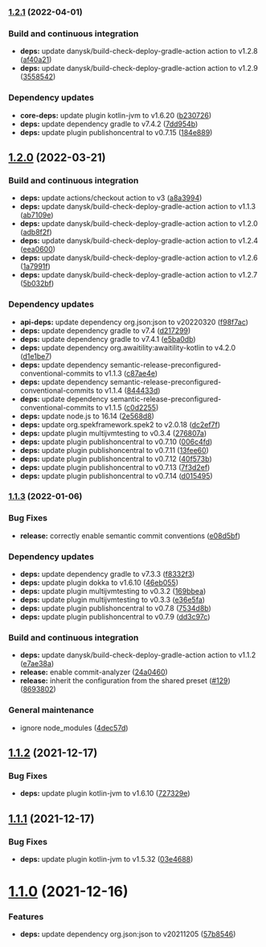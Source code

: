 ### [1.2.1](https://github.com/DanySK/khttp/compare/1.2.0...1.2.1) (2022-04-01)


### Build and continuous integration

* **deps:** update danysk/build-check-deploy-gradle-action action to v1.2.8 ([af40a21](https://github.com/DanySK/khttp/commit/af40a2121a8a7a12345bb412158eaf55b93cfae9))
* **deps:** update danysk/build-check-deploy-gradle-action action to v1.2.9 ([3558542](https://github.com/DanySK/khttp/commit/35585427bcdd8955926958af69bd5ef4cff7b377))


### Dependency updates

* **core-deps:** update plugin kotlin-jvm to v1.6.20 ([b230726](https://github.com/DanySK/khttp/commit/b230726459b9e732ee2fe8b09f91751abf9b62ee))
* **deps:** update dependency gradle to v7.4.2 ([7dd954b](https://github.com/DanySK/khttp/commit/7dd954b4d1892461fd76816633ae29564fd6b0da))
* **deps:** update plugin publishoncentral to v0.7.15 ([184e889](https://github.com/DanySK/khttp/commit/184e8895debf8998f92f7ca258d7dec18b5db520))

## [1.2.0](https://github.com/DanySK/khttp/compare/1.1.3...1.2.0) (2022-03-21)


### Build and continuous integration

* **deps:** update actions/checkout action to v3 ([a8a3994](https://github.com/DanySK/khttp/commit/a8a3994d0d7b1a7f0f57b8578ecfb414e73e7d8e))
* **deps:** update danysk/build-check-deploy-gradle-action action to v1.1.3 ([ab7109e](https://github.com/DanySK/khttp/commit/ab7109e4652318a410297ae1be4a3db4862631bd))
* **deps:** update danysk/build-check-deploy-gradle-action action to v1.2.0 ([adb8f2f](https://github.com/DanySK/khttp/commit/adb8f2f555c5135e77e6cf15288beffe0a07ad03))
* **deps:** update danysk/build-check-deploy-gradle-action action to v1.2.4 ([eea0600](https://github.com/DanySK/khttp/commit/eea0600364068e1425180fc27cfb25b6af1232d0))
* **deps:** update danysk/build-check-deploy-gradle-action action to v1.2.6 ([1a7991f](https://github.com/DanySK/khttp/commit/1a7991f9425742ccd6b9b8dbcd2a4b9bfc6036b4))
* **deps:** update danysk/build-check-deploy-gradle-action action to v1.2.7 ([5b032bf](https://github.com/DanySK/khttp/commit/5b032bfe9facbd2086272a6267ef34e75589747f))


### Dependency updates

* **api-deps:** update dependency org.json:json to v20220320 ([f98f7ac](https://github.com/DanySK/khttp/commit/f98f7ac5943a01e19fb912acfbd33ab825063d75))
* **deps:** update dependency gradle to v7.4 ([d217299](https://github.com/DanySK/khttp/commit/d217299853181532347a3065edfd45d3d2079f85))
* **deps:** update dependency gradle to v7.4.1 ([e5ba0db](https://github.com/DanySK/khttp/commit/e5ba0dbc6a04169939457dc30a5666e6b8ab4e48))
* **deps:** update dependency org.awaitility:awaitility-kotlin to v4.2.0 ([d1e1be7](https://github.com/DanySK/khttp/commit/d1e1be7cf77eeda560480a351dd8365ef8e5bbcf))
* **deps:** update dependency semantic-release-preconfigured-conventional-commits to v1.1.3 ([c87ae4e](https://github.com/DanySK/khttp/commit/c87ae4ea1db28b28cd4187055702cc555e8ecf20))
* **deps:** update dependency semantic-release-preconfigured-conventional-commits to v1.1.4 ([844433d](https://github.com/DanySK/khttp/commit/844433dfe383d3a08dcb8d98dcfa443b01947f50))
* **deps:** update dependency semantic-release-preconfigured-conventional-commits to v1.1.5 ([c0d2255](https://github.com/DanySK/khttp/commit/c0d22559b4cec6ba9b98004def27d55fe4a22eba))
* **deps:** update node.js to 16.14 ([2e568d8](https://github.com/DanySK/khttp/commit/2e568d848bd0ec58af613c7f58b10cb2c1a85315))
* **deps:** update org.spekframework.spek2 to v2.0.18 ([dc2ef7f](https://github.com/DanySK/khttp/commit/dc2ef7f3a2e0088d381ccf97007ae1bd8b91130f))
* **deps:** update plugin multijvmtesting to v0.3.4 ([276807a](https://github.com/DanySK/khttp/commit/276807a9e13d7bdcbb7f9344859e22d3e3c717b2))
* **deps:** update plugin publishoncentral to v0.7.10 ([006c4fd](https://github.com/DanySK/khttp/commit/006c4fd839610d52eabd4ba7cba0fe597f19b971))
* **deps:** update plugin publishoncentral to v0.7.11 ([13fee60](https://github.com/DanySK/khttp/commit/13fee60928180bd5ecaa62dcd2a63ed759b58b69))
* **deps:** update plugin publishoncentral to v0.7.12 ([40f573b](https://github.com/DanySK/khttp/commit/40f573bb1eda53f53a965cf5bf79d400efd47c5f))
* **deps:** update plugin publishoncentral to v0.7.13 ([7f3d2ef](https://github.com/DanySK/khttp/commit/7f3d2ef70c603bcce15db634fbc6b1b9aa0ddb6b))
* **deps:** update plugin publishoncentral to v0.7.14 ([d015495](https://github.com/DanySK/khttp/commit/d015495e9eafa00194b51b730842a7f29aea3303))

### [1.1.3](https://github.com/DanySK/khttp/compare/1.1.2...1.1.3) (2022-01-06)


### Bug Fixes

* **release:** correctly enable semantic commit conventions ([e08d5bf](https://github.com/DanySK/khttp/commit/e08d5bfe77ec0f412de1fba5d8c7bb3a1b2849f3))


### Dependency updates

* **deps:** update dependency gradle to v7.3.3 ([f8332f3](https://github.com/DanySK/khttp/commit/f8332f3e929226c0028d772377bfe93dc31ea1b8))
* **deps:** update plugin dokka to v1.6.10 ([46eb055](https://github.com/DanySK/khttp/commit/46eb0553b34cb22bdcfc2ab6909fca040cdfe22a))
* **deps:** update plugin multijvmtesting to v0.3.2 ([169bbea](https://github.com/DanySK/khttp/commit/169bbea2152d08aeb680e79a76c749826369c5ec))
* **deps:** update plugin multijvmtesting to v0.3.3 ([e36e5fa](https://github.com/DanySK/khttp/commit/e36e5fac32172c89780ad67463d6f77e2bfacf9b))
* **deps:** update plugin publishoncentral to v0.7.8 ([7534d8b](https://github.com/DanySK/khttp/commit/7534d8b3403b5b21aeb26210fc947844d5bb2867))
* **deps:** update plugin publishoncentral to v0.7.9 ([dd3c97c](https://github.com/DanySK/khttp/commit/dd3c97cbf0c4e461166f4ced24f35959e6895266))


### Build and continuous integration

* **deps:** update danysk/build-check-deploy-gradle-action action to v1.1.2 ([e7ae38a](https://github.com/DanySK/khttp/commit/e7ae38a53d9e9d1760c9d866ac8f47ba039932af))
* **release:** enable commit-analyzer ([24a0460](https://github.com/DanySK/khttp/commit/24a0460030c71474af0fac97539abda249477bd0))
* **release:** inherit the configuration from the shared preset ([#129](https://github.com/DanySK/khttp/issues/129)) ([8693802](https://github.com/DanySK/khttp/commit/869380279df061038d62cc2c517ee7aecfd81060))


### General maintenance

* ignore node_modules ([4dec57d](https://github.com/DanySK/khttp/commit/4dec57d2adafc4fb0319a34e0cd066cc119a46ed))

## [1.1.2](https://github.com/DanySK/khttp/compare/1.1.1...1.1.2) (2021-12-17)


### Bug Fixes

* **deps:** update plugin kotlin-jvm to v1.6.10 ([727329e](https://github.com/DanySK/khttp/commit/727329ede551dcf20f3c203a9ff6f6fc5afbd2db))

## [1.1.1](https://github.com/DanySK/khttp/compare/1.1.0...1.1.1) (2021-12-17)


### Bug Fixes

* **deps:** update plugin kotlin-jvm to v1.5.32 ([03e4688](https://github.com/DanySK/khttp/commit/03e46887baee4267f1eb5bf7e1c0f7f063f188a7))

# [1.1.0](https://github.com/DanySK/khttp/compare/1.0.0...1.1.0) (2021-12-16)


### Features

* **deps:** update dependency org.json:json to v20211205 ([57b8546](https://github.com/DanySK/khttp/commit/57b85461560f3357c2cdc4197e952ce7211ba5f2))

